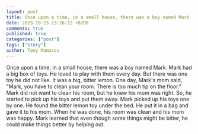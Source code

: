 ```yaml
---
layout: post
title: Once upon a time, in a small house, there was a boy named Mark
date: 2023-10-23 13:26:12 +0200
comments: true
published: true
categories: ["post"]
tags: ["Story"]
author: Tony Mamacos
---
```

Once upon a time, in a small house, there was a boy named Mark. Mark had a big box of toys. He loved to play with them every day. But there was one toy he did not like. It was a big, bitter lemon.
One day, Mark's mom said, "Mark, you have to clean your room. There is too much tip on the floor." Mark did not want to clean his room, but he knew his mom was right. So, he started to pick up his toys and put them away.
Mark picked up his toys one by one. He found the bitter lemon toy under the bed. He put it in a bag and gave it to his mom. When he was done, his room was clean and his mom was happy. Mark learned that even though some things might be bitter, he could make things better by helping out.
